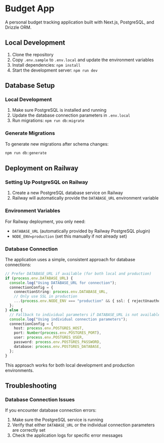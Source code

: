 # Budget App

A personal budget tracking application built with Next.js, PostgreSQL, and Drizzle ORM.

## Local Development

1. Clone the repository
2. Copy `.env.sample` to `.env.local` and update the environment variables
3. Install dependencies: `npm install`
4. Start the development server: `npm run dev`

## Database Setup

### Local Development
1. Make sure PostgreSQL is installed and running
2. Update the database connection parameters in `.env.local`
3. Run migrations: `npm run db:migrate`

### Generate Migrations
To generate new migrations after schema changes:
```bash
npm run db:generate
```

## Deployment on Railway

### Setting Up PostgreSQL on Railway

1. Create a new PostgreSQL database service on Railway
2. Railway will automatically provide the `DATABASE_URL` environment variable

### Environment Variables

For Railway deployment, you only need:
- `DATABASE_URL` (automatically provided by Railway PostgreSQL plugin)
- `NODE_ENV=production` (set this manually if not already set)

### Database Connection

The application uses a simple, consistent approach for database connections:

```typescript
// Prefer DATABASE_URL if available (for both local and production)
if (process.env.DATABASE_URL) {
  console.log("Using DATABASE_URL for connection");
  connectionConfig = {
    connectionString: process.env.DATABASE_URL,
    // Only use SSL in production
    ...(process.env.NODE_ENV === "production" && { ssl: { rejectUnauthorized: false } })
  };
} else {
  // Fallback to individual parameters if DATABASE_URL is not available
  console.log("Using individual connection parameters");
  connectionConfig = {
    host: process.env.POSTGRES_HOST,
    port: Number(process.env.POSTGRES_PORT),
    user: process.env.POSTGRES_USER,
    password: process.env.POSTGRES_PASSWORD,
    database: process.env.POSTGRES_DATABASE,
  };
}
```

This approach works for both local development and production environments.

## Troubleshooting

### Database Connection Issues

If you encounter database connection errors:

1. Make sure the PostgreSQL service is running
2. Verify that either `DATABASE_URL` or the individual connection parameters are correctly set
3. Check the application logs for specific error messages
